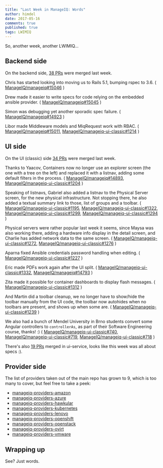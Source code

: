 ```yaml
---
title: "Last Week in ManageIQ: Words"
author: himdel
date: 2017-05-16
comments: true
published: true
tags: LWIMIQ
---
```


So, another week, another LWIMIQ...


## Backend side

On the backend side, [38 PRs](https://github.com/ManageIQ/manageiq/pulls?q=is%3Apr+is%3Amerged+base%3Amaster+merged%3A%222017-05-08+..+2017-05-14%22+sort%3Acreated-desc&utf8=%E2%9C%93) were merged last week.

Chris has started looking into moving us to Rails 5.1, bumping rspec to 3.6.
(
[ManageIQ/manageiq#15046](https://github.com/ManageIQ/manageiq/pull/15046)
)

Drew made it easier to write specs for code relying on the embedded ansible provider.
(
[ManageIQ/manageiq#15045](https://github.com/ManageIQ/manageiq/pull/15045)
)

Simon was debugging yet another sporadic spec failure.
(
[ManageIQ/manageiq#14923](https://github.com/ManageIQ/manageiq/pull/14923)
)

Libor made Middleware models and MiqRequest work with RBAC.
(
[ManageIQ/manageiq#15011](https://github.com/ManageIQ/manageiq/pull/15011),
[ManageIQ/manageiq-ui-classic#1214](https://github.com/ManageIQ/manageiq-ui-classic/pull/1214)
)


## UI side

On the UI (classic) side [34 PRs](https://github.com/ManageIQ/manageiq-ui-classic/pulls?q=is%3Apr+is%3Amerged+base%3Amaster+merged%3A%222017-05-08+..+2017-05-14%22+sort%3Acreated-desc&utf8=%E2%9C%93) were merged last week.

Thanks to Yaacov, Containers now no longer use an explorer screen (the one with a tree on the left) and replaced it with a listnav, adding some default filters in the process.
(
[ManageIQ/manageiq#14893](https://github.com/ManageIQ/manageiq/pull/14893),
[ManageIQ/manageiq-ui-classic#1204](https://github.com/ManageIQ/manageiq-ui-classic/pull/1204)
)

Speaking of listnavs, Gabriel also added a listnav to the Physical Server screen, for the new physical infrastructure.
Not stopping there, he also added a textual summary link to those, list of groups and a toolbar.
(
[ManageIQ/manageiq-ui-classic#1195](https://github.com/ManageIQ/manageiq-ui-classic/pull/1195),
[ManageIQ/manageiq-ui-classic#1322](https://github.com/ManageIQ/manageiq-ui-classic/pull/1322),
[ManageIQ/manageiq-ui-classic#1299](https://github.com/ManageIQ/manageiq-ui-classic/pull/1299),
[ManageIQ/manageiq-ui-classic#1294](https://github.com/ManageIQ/manageiq-ui-classic/pull/1294)
)

Physical servers were rather popular last week it seems, since Maysa was also working there, adding a hardware info display in the detail screen, and Charlie has added network data to the same screen.
(
[ManageIQ/manageiq-ui-classic#1272](https://github.com/ManageIQ/manageiq-ui-classic/pull/1272),
[ManageIQ/manageiq-ui-classic#1276](https://github.com/ManageIQ/manageiq-ui-classic/pull/1276)
)

Aparna fixed Ansible credentials password handling when editing.
(
[ManageIQ/manageiq-ui-classic#1227](https://github.com/ManageIQ/manageiq-ui-classic/pull/1227)
)

Eric made PDFs work again after the UI split.
(
[ManageIQ/manageiq-ui-classic#1332](https://github.com/ManageIQ/manageiq-ui-classic/pull/1332),
[ManageIQ/manageiq#14793](https://github.com/ManageIQ/manageiq/pull/14793)
)

Zita made it possible for container dashboards to display flash messages.
(
[ManageIQ/manageiq-ui-classic#1312](https://github.com/ManageIQ/manageiq-ui-classic/pull/1312)
)

And Martin did a toolbar cleanup, we no longer have to show/hide the toolbar manually from the UI code, the toolbar now autohides when no toolbars are present, and shows up when some are.
(
[ManageIQ/manageiq-ui-classic#1239](https://github.com/ManageIQ/manageiq-ui-classic/pull/1239)
)

We also had a bunch of Mendel University in Brno students convert some Angular controllers to `controllerAs`, as part of their Software Engineering course, thanks! :)
(
[ManageIQ/manageiq-ui-classic#740](https://github.com/ManageIQ/manageiq-ui-classic/pull/740),
[ManageIQ/manageiq-ui-classic#719](https://github.com/ManageIQ/manageiq-ui-classic/pull/719),
[ManageIQ/manageiq-ui-classic#718](https://github.com/ManageIQ/manageiq-ui-classic/pull/718)
)


There's also [19 PRs](https://github.com/ManageIQ/manageiq-ui-service/pulls?q=is%3Apr+is%3Amerged+base%3Amaster+merged%3A%222017-05-08+..+2017-05-14%22+sort%3Acreated-desc&utf8=%E2%9C%93) merged in ui-service, looks like this week was all about specs :).


## Provider side

The list of providers taken out of the main repo has grown to 9, which is too many to cover, but feel free to take a peek:

   * [manageiq-providers-amazon](https://github.com/ManageIQ/manageiq-providers-amazon/pulls?q=is%3Apr+is%3Amerged+base%3Amaster+merged%3A%222017-05-08+..+2017-05-14%22+sort%3Acreated-desc&utf8=%E2%9C%93)
   * [manageiq-providers-azure](https://github.com/ManageIQ/manageiq-providers-azure/pulls?q=is%3Apr+is%3Amerged+base%3Amaster+merged%3A%222017-05-08+..+2017-05-14%22+sort%3Acreated-desc&utf8=%E2%9C%93)
   * [manageiq-providers-hawkular](https://github.com/ManageIQ/manageiq-providers-hawkular/pulls?q=is%3Apr+is%3Amerged+base%3Amaster+merged%3A%222017-05-08+..+2017-05-14%22+sort%3Acreated-desc&utf8=%E2%9C%93)
   * [manageiq-providers-kubernetes](https://github.com/ManageIQ/manageiq-providers-kubernetes/pulls?q=is%3Apr+is%3Amerged+base%3Amaster+merged%3A%222017-05-08+..+2017-05-14%22+sort%3Acreated-desc&utf8=%E2%9C%93)
   * [manageiq-providers-lenovo](https://github.com/ManageIQ/manageiq-providers-lenovo/pulls?q=is%3Apr+is%3Amerged+base%3Amaster+merged%3A%222017-05-08+..+2017-05-14%22+sort%3Acreated-desc&utf8=%E2%9C%93)
   * [manageiq-providers-openshift](https://github.com/ManageIQ/manageiq-providers-openshift/pulls?q=is%3Apr+is%3Amerged+base%3Amaster+merged%3A%222017-05-08+..+2017-05-14%22+sort%3Acreated-desc&utf8=%E2%9C%93)
   * [manageiq-providers-openstack](https://github.com/ManageIQ/manageiq-providers-openstack/pulls?q=is%3Apr+is%3Amerged+base%3Amaster+merged%3A%222017-05-08+..+2017-05-14%22+sort%3Acreated-desc&utf8=%E2%9C%93)
   * [manageiq-providers-ovirt](https://github.com/ManageIQ/manageiq-providers-ovirt/pulls?q=is%3Apr+is%3Amerged+base%3Amaster+merged%3A%222017-05-08+..+2017-05-14%22+sort%3Acreated-desc&utf8=%E2%9C%93)
   * [manageiq-providers-vmware](https://github.com/ManageIQ/manageiq-providers-vmware/pulls?q=is%3Apr+is%3Amerged+base%3Amaster+merged%3A%222017-05-08+..+2017-05-14%22+sort%3Acreated-desc&utf8=%E2%9C%93)


## Wrapping up

See? Just words.
